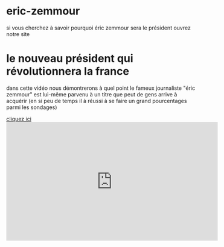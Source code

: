 # eric-zemmour
si vous cherchez à savoir pourquoi éric zemmour sera le président ouvrez notre site
<!DOCTYPE html>
<html lang="en">
<head>
    <meta charset="UTF-8">
    <meta http-equiv="X-UA-Compatible" content="IE=edge">
    <meta name="viewport" content="width=device-width, initial-scale=1.0">
    <title>président 2022</title>
    <link rel="stylesheet" href="allp.css">
</head>
<body>
    <h1>le nouveau président qui révolutionnera la france</h1>
    <p>dans cette vidéo nous démontrerons à quel point le fameux journaliste "éric zemmour" est lui-même parvenu à un titre que peut de gens arrive à acquérir (en si peu de temps il à réussi à se faire un grand pourcentages parmi les sondages)</p>
    <a href="https://youtu.be/30uZCvk839U">cliquez ici</a>
    <img src="https://static.lexpress.fr/medias_12336/w_2048,h_1146,c_crop,x_0,y_20/w_968,h_545,c_fill,g_north/v1634371828/eric-zemmour-le-22-avril-2021-a-paris-1_6316312.jpg" alt="">
    <iframe width="560" height="315" src="https://www.youtube.com/embed/30uZCvk839U" title="YouTube video player" frameborder="0" allow="accelerometer; autoplay; clipboard-write; encrypted-media; gyroscope; picture-in-picture" allowfullscreen></iframe>
</body>
</html>

